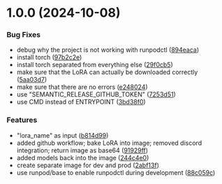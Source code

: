 # 1.0.0 (2024-10-08)


### Bug Fixes

* debug why the project is not working with runpodctl ([894eaca](https://github.com/blib-la/flux.1-dev-lora-worker/commit/894eaca679b4e4b7a5cc94c21d487be141e7b9b3))
* install torch ([97b2c2e](https://github.com/blib-la/flux.1-dev-lora-worker/commit/97b2c2e067fd82185b9e09ba5ca0ef9015c8387c))
* install torch separated from everything else ([29f0cb5](https://github.com/blib-la/flux.1-dev-lora-worker/commit/29f0cb5d813cfc0fbdc2028f255d4929b5cd9938))
* make sure that the LoRA can actually be downloaded correctly ([5aa03d7](https://github.com/blib-la/flux.1-dev-lora-worker/commit/5aa03d7c5f38cac278c897c2322a8360164e9503))
* make sure that there are no errors ([e248024](https://github.com/blib-la/flux.1-dev-lora-worker/commit/e2480245d304de2cfc4f6b5bb5b98fad4c4c5352))
* use "SEMANTIC_RELEASE_GITHUB_TOKEN" ([7253d51](https://github.com/blib-la/flux.1-dev-lora-worker/commit/7253d51bfca72da9d7cd2dce5014a065ded5244c))
* use CMD instead of ENTRYPOINT ([3bd38f0](https://github.com/blib-la/flux.1-dev-lora-worker/commit/3bd38f0410cd6bafb646913f9b7dca630eb57eea))


### Features

* "lora_name" as input ([b814d99](https://github.com/blib-la/flux.1-dev-lora-worker/commit/b814d99dd2edb01ddbaecb9636a7e15170c8eece))
* added github workflow; bake LoRA into image; removed discord integration; return image as base64 ([91929ff](https://github.com/blib-la/flux.1-dev-lora-worker/commit/91929ff3a063c1773b50a75eee1d8ca4b781a509))
* added models back into the image ([244c4e0](https://github.com/blib-la/flux.1-dev-lora-worker/commit/244c4e08dc4c47326204319dafb06caab654e0b9))
* create separate image for dev and prod ([2abf13f](https://github.com/blib-la/flux.1-dev-lora-worker/commit/2abf13f96c6473ef72a406f98c42586a687e9f11))
* use runpod/base to enable runpodctl during development ([88c059c](https://github.com/blib-la/flux.1-dev-lora-worker/commit/88c059c5476f730e44bedc5b2658cbc3a0381c9d))
